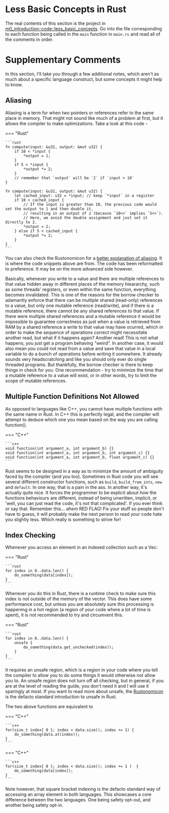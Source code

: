 # Less Basic Concepts in Rust
The real contents of this section is the project in [m0_introduction::code::less_basic_concepts][0].
Go into the file corresponding to each function being called in the ```main``` function in ```main.rs```
and read all of the comments in order.

# Supplementary Comments
In this section, I'll take you through a few additional notes, which aren't as much about a
specific language construct, but some concepts it might help to know.

## Aliasing
Aliasing is a term for when two pointers or references refer to the same place in memory.
That might not sound like much of a problem at first, but it allows the compiler to make optimizations.
Take a look at this code -

=== "Rust"

    ```rust
    fn compute(input: &u32, output: &mut u32) {
        if 10 < *input {
            *output = 1;
        }
        if 5 < *input {
            *output *= 2;
        }
        // remember that `output` will be `2` if `input > 10`
    }

    fn compute(input: &u32, output: &mut u32) {
        let cached_input: u32 = *input; // keep `*input` in a register
        if 10 < cached_input {
            // If the input is greater than 10, the previous code would set the output to 1 and then double it,
            // resulting in an output of 2 (because `10<>` implies `5<>`).
            // Here, we avoid the double assignment and just set it directly to 2.
            *output = 2;
        } else if 5 < cached_input {
            *output *= 2;
        }
    }
    ```

You can also check the Rustonomicon for a [better explanation of aliasing][1].
It is where the code snippets above are from. The code has been reformatted to preference.
It may be on the more advanced side however.

Basically, whenever you write to a value and there are multiple references to that value hidden away
in different places of the memory hieararchy, such as some threads' registers, or even within the same
function, everything becomes invalidated. This is one of the reasons for the borrow checker to
adamantly enforce that there can be multiple shared (read-only) references to a value,
but only one mutable reference (read/write), and if there is a mutable reference, there cannot
be any shared references to that value. If there were multiple shared references and a mutable reference
it would be impossible to guarantee correctness as just when a value is retrieved from RAM by a shared reference
a write to that value may have ocurred, which in order to make the sequence of operations correct might
necessitate another read, but what if it happens again? Another read! This is not what happens, you
just get a program behaving "weird". In another case, it would also mean you could not read from a value
and save that value in a local variable to do a bunch of operations before writing it somewhere. It already
sounds very headscratching and like you should only ever do single threaded programs. But thankfully,
the borrow checker is there to keep things in check for you. One recommendation - try
to minimize the time that a mutable reference to a value will exist, or in other words, try to
limit the scope of mutable references.

## Multiple Function Definitions Not Allowed
As opposed to languages like C++, you cannot have multiple functions with the same name in Rust.
In C++ this is perfectly legal, and the compiler will attempt to deduce which one you mean based
on the way you are calling function().

=== "C++"

    ```c++
    void function(int argument_a, int argument_b) {}
    void function(int argument_a, int argument_b, int argument_c) {}
    void function(int argument_a, int argument_b, float argument_c) {}
    ```

Rust seems to be designed in a way as to minimize the amount of ambiguity faced by the compiler (and you too).
Sometimes in Rust code you will see several different constructor functions, such as ```build```,
```build_from_ints```, ```new``` and ```default```. In one way, that is a pain in the ass.
In another way, it's actually quite nice. It forces the programmer to be explicit about how the functions
behaviours are different, instead of being unwritten, implicit, or 'well, you can just read the
code, it's not that complicated'. If you ever think or say that. Remember this... *ahem* RED FLAG!
Fix your stuff so people don't have to guess, it will probably make the next person to read your
code hate you slightly less. Which really is something to strive for!

## Index Checking
Whenever you access an element in an indexed collection such as a Vec:

=== "Rust"

    ```rust
    for index in 0..data.len() {
        do_something(data[index]);
    }
    ```

Whenever you do this in Rust, there is a runtime check to make sure this index is not outside of the
memory of the vector. This does have some performance cost, but unless you are absolutely sure this processing
is happening in a hot region (a region of your code where a lot of time is spent), it is not recommended to try
and circumvent this.

=== "Rust"

    ```rust
    for index in 0..data.len() {
        unsafe {
            do_something(data.get_unchecked(index));
        }
    }
    ```

It requires an unsafe region, which is a region in your code where you tell the compiler
to allow you to do some things it would otherwise not allow you to. An unsafe region does not
turn off all checking, but in general, if you are at the level of reading the guide, you don't
need it and I will use it sparingly at most. If you want to read more about unsafe,
the [Rustonomicon][2] is the defacto standard introduction to unsafe in Rust.

The two above functions are equivalent to

=== "C++"

    ```c++
    for(size_t index{ 0 }; index < data.size(); index += 1) {
        do_something(data.at(index));
    }
    ```

=== "C++"

    ```c++
    for(size_t index{ 0 }; index < data.size(); index += 1 )  {
        do_something(data[index]);
    }
    ```

Note however, that square bracket indexing is the defacto standard way of accessing an array element in both
languages. This showcases a core difference between the two languages. One being safety opt-out, and
another being safety opt-in.

[0]: https://github.com/absorensen/numbers_go_brrrr/tree/main/m0_introduction/code/less_basic_concepts
[1]: https://doc.rust-lang.org/nomicon/aliasing.html
[2]: https://doc.rust-lang.org/nomicon/intro.html

